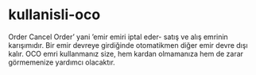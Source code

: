 # kullanisli-oco
Order Cancel Order’ yani ’emir emiri iptal eder- satış ve alış emrinin karışımıdır. Bir emir devreye girdiğinde otomatikmen diğer emir devre dışı kalır. OCO emri kullanmanız size, hem kardan olmamanıza hem de zarar görmemenize yardımcı olacaktır.
